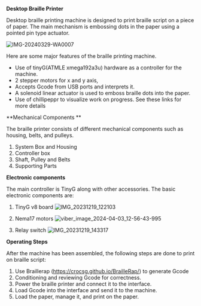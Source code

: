**Desktop Braille Printer**

Desktop braille printing machine is designed to print braille script on a piece of paper. The main mechanism is embossing dots in the paper using a pointed pin type actuator.

![IMG-20240329-WA0007](https://github.com/fablabnepal1/Desktop-Braille-Printing-Machine/assets/140875358/967ec639-ef22-453c-ac73-73f3ae72a742)

Here are some major features of the braille printing machine.
* Use of tinyG(ATMLE xmega192a3u) hardware as a controller for the machine.
* 2 stepper motors for x and y axis,
* Accepts Gcode from USB ports and interprets it.
* A solenoid linear actuator is used to emboss braille dots into the paper.
* Use of chillipeppr to visualize work on progress.
See these links for more details

**Mechanical Components **
  
The braille printer consists of different mechanical components such as housing, belts, and pulleys.

1. System Box and Housing
2. Controller box
3. Shaft, Pulley and Belts
4. Supporting Parts 


**Electronic components**

The main controller is TinyG along with other accessories. The basic electronic components are: 
1. TinyG v8 board
![IMG_20231219_122103](https://github.com/fablabnepal1/Desktop-Braille-Printing-Machine/assets/140875358/e2b8dbd6-7227-4506-8693-3de63a77864b)
 
2. Nema17 motors
![viber_image_2024-04-03_12-56-43-995](https://github.com/fablabnepal1/Desktop-Braille-Printing-Machine/assets/140875358/d90e1a80-e6d4-476e-b084-12f240e180e0)


3. Relay switch
![IMG_20231219_143317](https://github.com/fablabnepal1/Desktop-Braille-Printing-Machine/assets/140875358/dfcf89a0-e8ca-4e05-8edb-7aafdb7922b2)


**Operating Steps**

After the machine has been assembled, the following steps are done to print on braille script:


1. Use Braillerap (https://crocsg.github.io/BrailleRap/) to generate Gcode  
2. Conditioning and reviewing Gcode for correctness.
3. Power the braille printer and connect it to the interface.
4. Load Gcode into the interface and send it to the machine.
5. Load the paper, manage it, and print on the paper.
